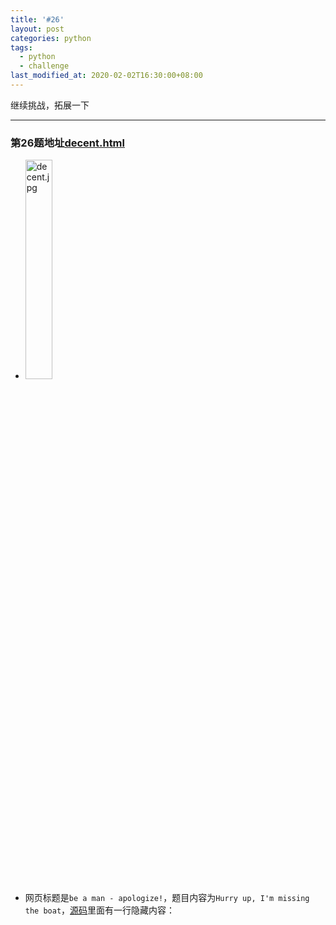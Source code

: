 ```yaml
---
title: '#26'
layout: post
categories: python
tags:
  - python
  - challenge
last_modified_at: 2020-02-02T16:30:00+08:00
---
```


继续挑战，拓展一下

---
### 第26题地址[decent.html](http://www.pythonchallenge.com/pc/hex/decent.html)
* <img src="http://butter:fly@www.pythonchallenge.com/pc/hex/decent.jpg" alt="decent.jpg" width="30%" height="30%">
* 网页标题是`be a man - apologize!`，题目内容为`Hurry up, I'm missing the boat`，[源码](view-source:http://www.pythonchallenge.com/pc/hex/decent.html)里面有一行隐藏内容：
> <!-- you've got his e-mail --\>

图片是两只猴子，看不出啥。<br>
结合标题说`apologize`**道歉**和提示收到了邮件可以联想到前面**第23题**[bonus.html](http://www.pythonchallenge.com/pc/hex/bonus.html)有一段`TODO`是要给**Leopold**发邮件道歉。<br>

首先编写一个`config.ini`配置文件，内容如下（相应修改成自己的）：
```ini
[email]
smtp = smtp.gmail.com
addr = ********@gmail.com
pswd = ********
```

然后使用`configparser`模块读取配置，并使用`email`模块生成邮件，使用`smtplib`模块进行发送：
```python
from configparser import ConfigParser
from email.message import EmailMessage
from smtplib import SMTP_SSL

config = ConfigParser()
config.read('config.ini')
email_config = config['email']

msg = EmailMessage()
msg['From'] = email_config['addr']
msg['To'] = 'leopold.moz@pythonchallenge.com'
msg['Subject'] = 'Apology'
msg.set_payload('Sorry!')

with SMTP_SSL(email_config['smtp'], 465) as smtp:
    smtp.set_debuglevel(2)
    smtp.login(email_config['addr'], email_config['pswd'])
    smtp.send_message(msg)
```

直到提示
> reply: retcode (250); Msg: b'2.0.0 OK ...'

就说明发送成功了。

去邮箱里面收信：
> From: "Leopold Mozart" <leopold.moz@pythonchallenge.com><br>
> Subject: Re: my broken zip Re: Apology<br>
> MIME-Version: 1.0<br>
> Content-Type: text/plain; charset=UTF-8<br>
> Content-Transfer-Encoding: 7bit
>
> Never mind that.
>
> Have you found my broken zip?
>
> md5: bbb8b499a0eef99b52c7f13f4e78c24b
>
> Can you believe what one mistake can lead to?

**Leopold**说没关系。但是要你去找`broken zip`，并提供了一个`md5`，说有一个错误需要你去修复它。<br>
当然还有一件事我们没忘，就是**第24题**走[迷宫](http://www.pythonchallenge.com/pc/hex/maze.png)解出来的压缩包里面有一个叫`mybroken.zip`的文件，估计就是那个，我们来看看。


```python
from collections import deque
from io import BytesIO
from zipfile import ZipFile
import numpy as np
import requests
from PIL import Image

with requests.Session() as sess:
    sess.auth = ('butter', 'fly')
    response = sess.get('http://www.pythonchallenge.com/pc/hex/maze.png').content
    img = Image.open(BytesIO(response))

width, height = img.size
img_data = img.load()
visit = np.zeros((width, height))
neighbors = ((-1, 0), (0, -1), (0, 1), (1, 0))
start, end = (width - 2, 0), (1, height - 1)
path = deque()

path.append(start)
visit[start[0], start[1]] = True
while path and path[-1] != end:
    cx, cy = path[-1]
    for dx, dy in neighbors:
        x, y = cx + dx, cy + dy
        if all((0 <= x < width, 0 <= y < height, not visit[x, y], img_data[x, y][2] == 0)):
            path.append((x, y))
            visit[x, y] = True
            break
    else:
        path.pop()
maze = bytes(img_data[x, y][0] for x, y in path)

with ZipFile(BytesIO(maze[1::2]), 'r') as f:
    with f.open('mybroken.zip', 'r') as f_zip:
        mybroken = f_zip.read()

print(mybroken[:20])
```

    b'PK\x03\x04\x14\x00\x00\x00\x08\x00EC\xb22\xe7\x8278\xf1\t'


确实是一个以`PK\x03\x04`开头的`PKZip`文件。我们确认一下是否损坏：


```python
from io import BytesIO
from zipfile import ZipFile

with ZipFile(BytesIO(mybroken), 'r') as f:
    print(f.filelist)
```

    [<ZipInfo filename='mybroken.gif' compress_type=deflate filemode='-rw-r--r--' file_size=2803 compress_size=2545>]


里面是一张名为`mybroken.gif`的图片，把图片打开看看：


```python
from io import BytesIO
from zipfile import ZipFile
from PIL import Image

with ZipFile(BytesIO(mybroken), 'r') as f:
    with f.open('mybroken.gif', 'r') as f_gif:
        try:
            gif = Image.open(f_gif).copy()
        except Exception as e:
            print(f'{e!r}')
```

    BadZipFile("Bad CRC-32 for file 'mybroken.gif'")


文件确实损坏了。<br>
再回看邮件的内容，**Leopold**提供给了我们一个`md5`，并且说有一个错误，应该是指只有一个字节出错了。
> MD5消息摘要算法（英语：MD5 Message-Digest Algorithm），一种被广泛使用的密码散列函数，可以产生出一个128位（16字节）的散列值（hash value），用于确保信息传输完整一致。MD5由美国密码学家罗纳德·李维斯特（Ronald Linn Rivest）设计，于1992年公开，用以取代MD4算法。这套算法的程序在 RFC 1321 中被加以规范。<br>
> 将数据（如一段文字）运算变为另一固定长度值，是散列算法的基础原理。<br>
> 1996年后被证实存在弱点，可以被加以破解，对于需要高度安全性的数据，专家一般建议改用其他算法，如SHA-2。2004年，证实MD5算法无法防止碰撞（collision），因此不适用于安全性认证，如SSL公开密钥认证或是数字签名等用途。<br>
> ###### From [wikipedia.org]()

我们穷举好了：


```python
from hashlib import md5

def try_fix(data: bytes, md5sum: str) -> bytes:
    for i, b in enumerate(data):
        for fix in range(256):
            if fix == b:
                continue
            repair = data[:i] + bytes([fix]) + data[i + 1:]
            if md5(repair).hexdigest() == md5sum:
                print(f'Index {i}: {bytes([b])} -> {bytes([fix])}')
                return repair

fix = try_fix(mybroken, 'bbb8b499a0eef99b52c7f13f4e78c24b')
```

    Index 1234: b'-' -> b'\xa8'


再次打开图片：


```python
from io import BytesIO
from zipfile import ZipFile
from PIL import Image

with ZipFile(BytesIO(fix), 'r') as f:
    with f.open('mybroken.gif', 'r') as f_gif:
        gif = Image.open(f_gif).copy()
gif
```




![png]({{site.baseurl}}/images/26_decent_files/26_decent_13_0.png)



好了，地址改为`speed.html`，不存在。<br>
再加上题目内容说`missing the boat`，`miss`有错过和漏掉的意思，我们把`boat`加上，[speedboat.html](http://www.pythonchallenge.com/pc/hex/speedboat.html)，来到了下一题。<br>
有点牵强，就这样吧。

### 总结：这一题研究用`python`发邮件费了点功夫，其他的就是常用技巧了。学习了`configparser` `email` `smtplib` `hashlib`等库的使用。
###### 本题代码地址[26_decent.ipynb](https://github.com/StevenPZChan/pythonchallenge/blob/notebook/nbfiles/26_decent.ipynb)
